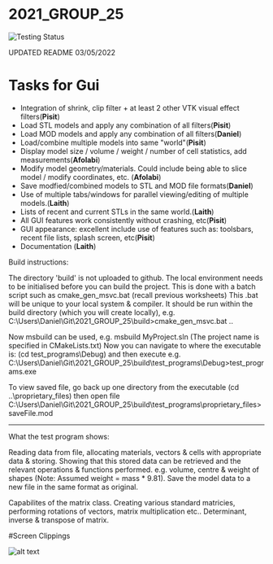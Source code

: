 # 2021_GROUP_25

![Testing Status](https://github.com/Daniel-Ischebeck/2021_GROUP_25/actions/workflows/cmake-test.yml/badge.svg)



UPDATED README 03/05/2022
# Tasks for Gui

- Integration of shrink, clip filter + at least 2 other VTK visual effect filters(**Pisit**)			
- Load STL models and apply any combination of all filters(**Pisit**)						
- Load MOD models and apply any combination of all filters(**Daniel**)						
- Load/combine multiple models into same "world"(**Pisit**)						
- Display model size / volume / weight / number of cell statistics, add measurements(**Afolabi**)					
- Modify model geometry/materials. Could include being able to slice model / modify coordinates, etc.	(**Afolabi**)					
- Save modfied/combined models to STL and MOD file formats(**Daniel**)					
- Use of multiple tabs/windows for parallel viewing/editing of multiple models.(**Laith**)
- Lists of recent and current STLs in the same world.(**Laith**)					
- All GUI features work consistently without crashing, etc(**Pisit**)						
- GUI appearance: excellent include use of features such as: toolsbars, recent file lists, splash screen, etc(**Pisit**)	
- Documentation (**Laith**)					

Build instructions:

The directory 'build' is not uploaded to github.
The local environment needs to be initialised before you can build the project.
This is done with a batch script such as cmake_gen_msvc.bat (recall previous worksheets)
This .bat will be unique to your local system & compiler.
It should be run within the build directory (which you will create locally),
e.g.  C:\Users\Daniel\Git\2021_GROUP_25\build>cmake_gen_msvc.bat ..

Now msbuild can be used, e.g. msbuild MyProject.sln  (The project name is specified in CMakeLists.txt)
Now you can navigate to where the executable is: (cd test_programs\Debug) and then execute
e.g. C:\Users\Daniel\Git\2021_GROUP_25\build\test_programs\Debug>test_programs.exe

To view saved file, go back up one directory from the executable (cd ..\proprietary_files) then open file
C:\Users\Daniel\Git\2021_GROUP_25\build\test_programs\proprietary_files>saveFile.mod

---------------------------------------------------------------------------------------------
What the test program shows:

Reading data from file, allocating materials, vectors & cells with appropriate data & storing.
Showing that this stored data can be retrieved and the relevant operations & functions performed.
e.g. volume, centre & weight of shapes (Note: Assumed weight = mass * 9.81).
Save the model data to a new file in the same format as original.

Capabilites of the matrix class.
Creating various standard matricies, performing rotations of vectors, matrix multiplication etc..
Determinant, inverse & transpose of matrix.


#Screen Clippings

![alt text](https://github.com/Daniel-Ischebeck/2021_GROUP_25/ModelViewer/images/mod_and_stl.png "ModelViewer25 display a .mod and .stl file")
